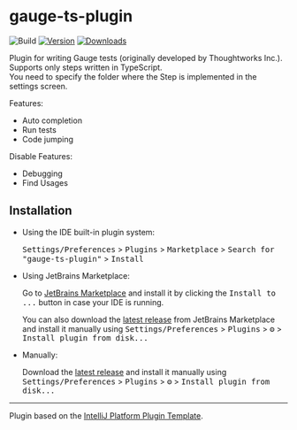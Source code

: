 # gauge-ts-plugin

![Build](https://github.com/Glider2355/gauge-ts-plugin/workflows/Build/badge.svg)
[![Version](https://img.shields.io/jetbrains/plugin/v/24971-gaugets.svg)](https://plugins.jetbrains.com/plugin/24971-gaugets)
[![Downloads](https://img.shields.io/jetbrains/plugin/d/24971-gaugets.svg)](https://plugins.jetbrains.com/plugin/24971-gaugets)

<!-- Plugin description -->
Plugin for writing Gauge tests (originally developed by Thoughtworks Inc.). Supports only steps written in TypeScript.  
You need to specify the folder where the Step is implemented in the settings screen.

Features:
- Auto completion
- Run tests
- Code jumping

Disable Features:
- Debugging
- Find Usages
<!-- Plugin description end -->

## Installation

- Using the IDE built-in plugin system:
  
  <kbd>Settings/Preferences</kbd> > <kbd>Plugins</kbd> > <kbd>Marketplace</kbd> > <kbd>Search for "gauge-ts-plugin"</kbd> >
  <kbd>Install</kbd>
  
- Using JetBrains Marketplace:

  Go to [JetBrains Marketplace](https://plugins.jetbrains.com/plugin/MARKETPLACE_ID) and install it by clicking the <kbd>Install to ...</kbd> button in case your IDE is running.

  You can also download the [latest release](https://plugins.jetbrains.com/plugin/MARKETPLACE_ID/versions) from JetBrains Marketplace and install it manually using
  <kbd>Settings/Preferences</kbd> > <kbd>Plugins</kbd> > <kbd>⚙️</kbd> > <kbd>Install plugin from disk...</kbd>

- Manually:

  Download the [latest release](https://github.com/Glider2355/gauge-ts-plugin/releases/latest) and install it manually using
  <kbd>Settings/Preferences</kbd> > <kbd>Plugins</kbd> > <kbd>⚙️</kbd> > <kbd>Install plugin from disk...</kbd>


---
Plugin based on the [IntelliJ Platform Plugin Template][template].

[template]: https://github.com/JetBrains/intellij-platform-plugin-template
[docs:plugin-description]: https://plugins.jetbrains.com/docs/intellij/plugin-user-experience.html#plugin-description-and-presentation
